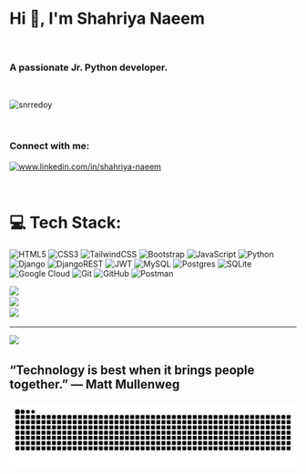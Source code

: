 <h1 align="left">Hi 👋, I'm Shahriya Naeem</h1> <br>
<h3 align="left">A passionate Jr. Python developer.</h3><br>

<p align="left"> <img src="https://komarev.com/ghpvc/?username=snrredoy&label=Profile%20views&color=0e75b6&style=flat" alt="snrredoy" /> </p><br>


<h3 align="left">Connect with me:</h3>
<p align="left">
<a href="https://www.linkedin.com/in/shahriya-naeem" target="blank"><img align="center" src="https://raw.githubusercontent.com/rahuldkjain/github-profile-readme-generator/master/src/images/icons/Social/linked-in-alt.svg" alt="www.linkedin.com/in/shahriya-naeem" height="30" width="40" /></a>
</p>
<br>

# 💻 Tech Stack:

![HTML5](https://img.shields.io/badge/html5-%23E34F26.svg?style=for-the-badge&logo=html5&logoColor=white) 
![CSS3](https://img.shields.io/badge/css3-%231572B6.svg?style=for-the-badge&logo=css3&logoColor=white) 
![TailwindCSS](https://img.shields.io/badge/tailwindcss-%2338B2AC.svg?style=for-the-badge&logo=tailwind-css&logoColor=white) 
![Bootstrap](https://img.shields.io/badge/bootstrap-%238511FA.svg?style=for-the-badge&logo=bootstrap&logoColor=white) 
![JavaScript](https://img.shields.io/badge/javascript-%23323330.svg?style=for-the-badge&logo=javascript&logoColor=%23F7DF1E) 
![Python](https://img.shields.io/badge/python-3670A0?style=for-the-badge&logo=python&logoColor=ffdd54) 
![Django](https://img.shields.io/badge/django-%23092E20.svg?style=for-the-badge&logo=django&logoColor=white) 
![DjangoREST](https://img.shields.io/badge/DJANGO-REST-ff1709?style=for-the-badge&logo=django&logoColor=white&color=ff1709&labelColor=gray) 
![JWT](https://img.shields.io/badge/JWT-black?style=for-the-badge&logo=JSON%20web%20tokens) 
![MySQL](https://img.shields.io/badge/mysql-4479A1.svg?style=for-the-badge&logo=mysql&logoColor=white) 
![Postgres](https://img.shields.io/badge/postgres-%23316192.svg?style=for-the-badge&logo=postgresql&logoColor=white) 
![SQLite](https://img.shields.io/badge/sqlite-%2307405e.svg?style=for-the-badge&logo=sqlite&logoColor=white) 
![Google Cloud](https://img.shields.io/badge/GoogleCloud-%234285F4.svg?style=for-the-badge&logo=google-cloud&logoColor=white) 
![Git](https://img.shields.io/badge/git-%23F05033.svg?style=for-the-badge&logo=git&logoColor=white) 
![GitHub](https://img.shields.io/badge/github-%23121011.svg?style=for-the-badge&logo=github&logoColor=white) 
![Postman](https://img.shields.io/badge/Postman-FF6C37?style=for-the-badge&logo=postman&logoColor=white)


 
![](https://github-readme-stats.vercel.app/api?username=snrredoy&theme=dark&hide_border=false&include_all_commits=false&count_private=false)<br/>
![](https://nirzak-streak-stats.vercel.app/?user=snrredoy&theme=dark&hide_border=false)<br/>
![](https://github-readme-stats.vercel.app/api/top-langs/?username=snrredoy&theme=dark&hide_border=false&include_all_commits=false&count_private=false&layout=compact)

---
[![](https://visitcount.itsvg.in/api?id=snrredoy&icon=0&color=0)](https://visitcount.itsvg.in)
 
  
## “Technology is best when it brings people together.” — Matt Mullenweg

###

<img src="https://raw.githubusercontent.com/snrredoy/snrredoy/output/snake.svg" alt="Snake animation" />

###
